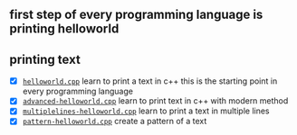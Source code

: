 ## first step of every programming language is printing helloworld

## printing text

- [x] [`helloworld.cpp`](helloworld.cpp) learn to print a text in c++ this is the starting point in every programming language
- [x] [`advanced-helloworld.cpp`](advanced-helloworld.cpp) learn to print text in c++ with modern method
- [x] [`multiplelines-helloworld.cpp`](multiplelines-helloworld.cpp) learn to print a text in multiple lines
- [x] [`pattern-helloworld.cpp`](pattern-helloworld.cpp) create a pattern of a text